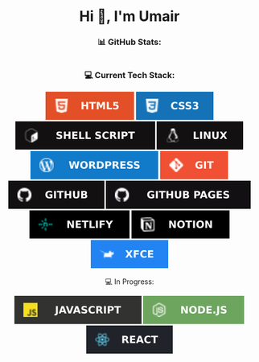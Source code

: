 <h1 align="center">Hi 👋, I'm Umair</h1>

### <p align="center"> 📊 GitHub Stats:</p>
<p align="center"> 
<!-- <a href="#--github-stats"><img src="https://github-readme-streak-stats.herokuapp.com/?user=umairriazdev&theme=dark&hide_border=false"/> </a><br/>
<a href="#--github-stats"><img src="https://github-readme-stats.vercel.app/api?username=umairriazdev&theme=dark&hide_border=false&include_all_commits=false&count_private=false"/> </a><br/>
<a href="#--github-stats"><img src="https://github-readme-stats.vercel.app/api/top-langs/?username=umairriazdev&theme=dark&hide_border=false&include_all_commits=false&count_private=false&layout=compact"/> </a>
</p> -->

#
### <p align="center"> 💻 Current Tech Stack:</p>
<p align="center"> 
<a href="#--current-tech-stack"><img src="./imgs/html5.svg?style=for-the-badge&logo=html5&logoColor=white"/></a>
<a href="#--current-tech-stack"><img src="./imgs/css3.svg?style=for-the-badge&logo=css3&logoColor=white"/></a>
<a href="#--current-tech-stack"><img src="./imgs/shell_script.svg?style=for-the-badge&logo=gnu-bash&logoColor=white"/></a>
<a href="#--current-tech-stack"><img src="./imgs/linux.svg?style=for-the-badge&logo=gnu-bash&logoColor=white"/></a>
<a href="#--current-tech-stack"><img src="./imgs/wordpress.svg?style=for-the-badge&logo=WordPress&logoColor=white"/></a>
<a href="#--current-tech-stack"><img src="./imgs/git.svg?style=for-the-badge&logo=git&logoColor=white"/></a>
<a href="#--current-tech-stack"><img src="./imgs/github.svg?style=for-the-badge&logo=github&logoColor=white"/></a>
<a href="#--current-tech-stack"><img src="./imgs/github-pages.svg?style=for-the-badge&logo=github&logoColor=white"/></a>
<a href="#--current-tech-stack"><img src="./imgs/netlify.svg?style=for-the-badge&logo=netlify&logoColor=#00C7B7"/></a>
<a href="#--current-tech-stack"><img src="./imgs/notion.svg?style=for-the-badge&logo=notion&logoColor=white"/></a>
<a href="#--current-tech-stack"><img src="./imgs/XFCE.svg?style=for-the-badge&logo=xfce&logoColor=white"/></a>
</p>

<p align="center"> 💻 In Progress:</p>
<p align="center">
<a href="#--current-tech-stack"><img src="./imgs/javascript.svg?style=for-the-badge&logo=javascript&logoColor=%23F7DF1E"/></a>
<a href="#--current-tech-stack"><img src="./imgs/nodejs.svg?style=for-the-badge&logo=node.js&logoColor=white"/></a>
<a href="#--current-tech-stack"><img src="./imgs/react.svg?style=for-the-badge&logo=react&logoColor=%2361DAFB"/></a>
</p>


